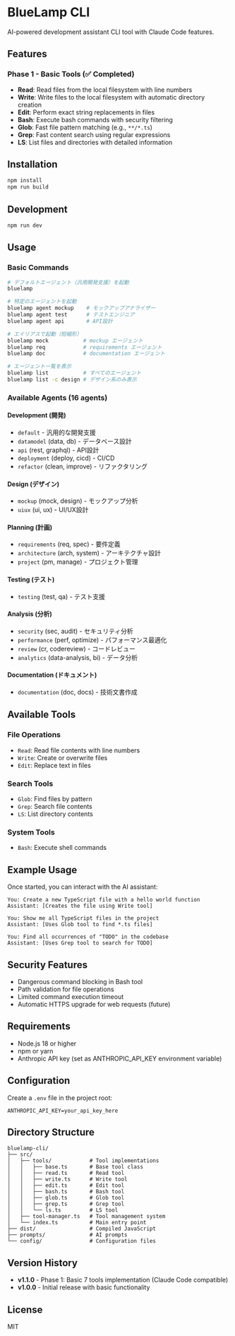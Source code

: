 # BlueLamp CLI

AI-powered development assistant CLI tool with Claude Code features.

## Features

### Phase 1 - Basic Tools (✅ Completed)
- **Read**: Read files from the local filesystem with line numbers
- **Write**: Write files to the local filesystem with automatic directory creation
- **Edit**: Perform exact string replacements in files
- **Bash**: Execute bash commands with security filtering
- **Glob**: Fast file pattern matching (e.g., `**/*.ts`)
- **Grep**: Fast content search using regular expressions
- **LS**: List files and directories with detailed information

## Installation

```bash
npm install
npm run build
```

## Development

```bash
npm run dev
```

## Usage

### Basic Commands

```bash
# デフォルトエージェント（汎用開発支援）を起動
bluelamp

# 特定のエージェントを起動
bluelamp agent mockup    # モックアップアナライザー
bluelamp agent test      # テストエンジニア
bluelamp agent api       # API設計

# エイリアスで起動（短縮形）
bluelamp mock           # mockup エージェント
bluelamp req            # requirements エージェント
bluelamp doc            # documentation エージェント

# エージェント一覧を表示
bluelamp list           # すべてのエージェント
bluelamp list -c design # デザイン系のみ表示
```

### Available Agents (16 agents)

#### Development (開発)
- `default` - 汎用的な開発支援
- `datamodel` (data, db) - データベース設計
- `api` (rest, graphql) - API設計
- `deployment` (deploy, cicd) - CI/CD
- `refactor` (clean, improve) - リファクタリング

#### Design (デザイン)
- `mockup` (mock, design) - モックアップ分析
- `uiux` (ui, ux) - UI/UX設計

#### Planning (計画)
- `requirements` (req, spec) - 要件定義
- `architecture` (arch, system) - アーキテクチャ設計
- `project` (pm, manage) - プロジェクト管理

#### Testing (テスト)
- `testing` (test, qa) - テスト支援

#### Analysis (分析)
- `security` (sec, audit) - セキュリティ分析
- `performance` (perf, optimize) - パフォーマンス最適化
- `review` (cr, codereview) - コードレビュー
- `analytics` (data-analysis, bi) - データ分析

#### Documentation (ドキュメント)
- `documentation` (doc, docs) - 技術文書作成

## Available Tools

### File Operations
- `Read`: Read file contents with line numbers
- `Write`: Create or overwrite files
- `Edit`: Replace text in files

### Search Tools
- `Glob`: Find files by pattern
- `Grep`: Search file contents
- `LS`: List directory contents

### System Tools
- `Bash`: Execute shell commands

## Example Usage

Once started, you can interact with the AI assistant:

```
You: Create a new TypeScript file with a hello world function
Assistant: [Creates the file using Write tool]

You: Show me all TypeScript files in the project
Assistant: [Uses Glob tool to find *.ts files]

You: Find all occurrences of "TODO" in the codebase
Assistant: [Uses Grep tool to search for TODO]
```

## Security Features

- Dangerous command blocking in Bash tool
- Path validation for file operations
- Limited command execution timeout
- Automatic HTTPS upgrade for web requests (future)

## Requirements

- Node.js 18 or higher
- npm or yarn
- Anthropic API key (set as ANTHROPIC_API_KEY environment variable)

## Configuration

Create a `.env` file in the project root:

```env
ANTHROPIC_API_KEY=your_api_key_here
```

## Directory Structure

```
bluelamp-cli/
├── src/
│   ├── tools/            # Tool implementations
│   │   ├── base.ts       # Base tool class
│   │   ├── read.ts       # Read tool
│   │   ├── write.ts      # Write tool
│   │   ├── edit.ts       # Edit tool
│   │   ├── bash.ts       # Bash tool
│   │   ├── glob.ts       # Glob tool
│   │   ├── grep.ts       # Grep tool
│   │   └── ls.ts         # LS tool
│   ├── tool-manager.ts   # Tool management system
│   └── index.ts          # Main entry point
├── dist/                 # Compiled JavaScript
├── prompts/              # AI prompts
└── config/               # Configuration files
```

## Version History

- **v1.1.0** - Phase 1: Basic 7 tools implementation (Claude Code compatible)
- **v1.0.0** - Initial release with basic functionality

## License

MIT